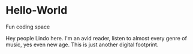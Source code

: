 # Hello-World
Fun coding space

Hey people Lindo here. I'm an avid reader, listen to almost every genre of music, yes even new age. This is just another digital footprint.
